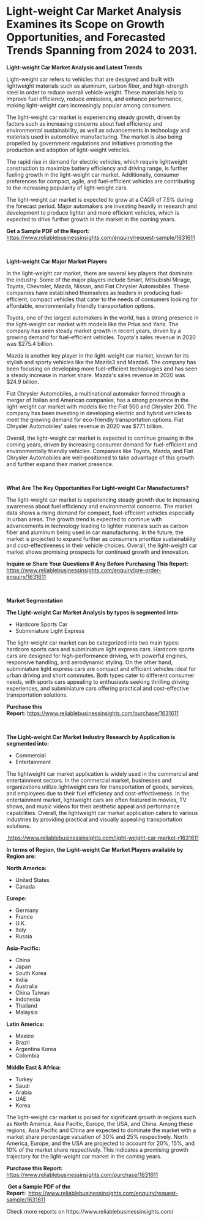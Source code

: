 <p><h1>Light-weight Car Market Analysis Examines its Scope on Growth Opportunities, and Forecasted Trends Spanning from 2024 to 2031.</h1></p><p><strong>Light-weight Car Market Analysis and Latest Trends</strong></p>
<p><p>Light-weight car refers to vehicles that are designed and built with lightweight materials such as aluminum, carbon fiber, and high-strength steel in order to reduce overall vehicle weight. These materials help to improve fuel efficiency, reduce emissions, and enhance performance, making light-weight cars increasingly popular among consumers.</p><p>The light-weight car market is experiencing steady growth, driven by factors such as increasing concerns about fuel efficiency and environmental sustainability, as well as advancements in technology and materials used in automotive manufacturing. The market is also being propelled by government regulations and initiatives promoting the production and adoption of light-weight vehicles.</p><p>The rapid rise in demand for electric vehicles, which require lightweight construction to maximize battery efficiency and driving range, is further fueling growth in the light-weight car market. Additionally, consumer preferences for compact, agile, and fuel-efficient vehicles are contributing to the increasing popularity of light-weight cars.</p><p>The light-weight car market is expected to grow at a CAGR of 7.5% during the forecast period. Major automakers are investing heavily in research and development to produce lighter and more efficient vehicles, which is expected to drive further growth in the market in the coming years.</p></p>
<p><strong>Get a Sample PDF of the Report:&nbsp;</strong> <a href="https://www.reliablebusinessinsights.com/enquiry/request-sample/1631611">https://www.reliablebusinessinsights.com/enquiry/request-sample/1631611</a></p>
<p>&nbsp;</p>
<p><strong>Light-weight Car Major Market Players</strong></p>
<p><p>In the light-weight car market, there are several key players that dominate the industry. Some of the major players include Smart, Mitsubishi Mirage, Toyota, Chevrolet, Mazda, Nissan, and Fiat Chrysler Automobiles. These companies have established themselves as leaders in producing fuel-efficient, compact vehicles that cater to the needs of consumers looking for affordable, environmentally friendly transportation options.</p><p>Toyota, one of the largest automakers in the world, has a strong presence in the light-weight car market with models like the Prius and Yaris. The company has seen steady market growth in recent years, driven by a growing demand for fuel-efficient vehicles. Toyota's sales revenue in 2020 was $275.4 billion.</p><p>Mazda is another key player in the light-weight car market, known for its stylish and sporty vehicles like the Mazda3 and Mazda6. The company has been focusing on developing more fuel-efficient technologies and has seen a steady increase in market share. Mazda's sales revenue in 2020 was $24.9 billion.</p><p>Fiat Chrysler Automobiles, a multinational automaker formed through a merger of Italian and American companies, has a strong presence in the light-weight car market with models like the Fiat 500 and Chrysler 200. The company has been investing in developing electric and hybrid vehicles to meet the growing demand for eco-friendly transportation options. Fiat Chrysler Automobiles' sales revenue in 2020 was $77.1 billion.</p><p>Overall, the light-weight car market is expected to continue growing in the coming years, driven by increasing consumer demand for fuel-efficient and environmentally friendly vehicles. Companies like Toyota, Mazda, and Fiat Chrysler Automobiles are well-positioned to take advantage of this growth and further expand their market presence.</p></p>
<p>&nbsp;</p>
<p><strong>What Are The Key Opportunities For Light-weight Car Manufacturers?</strong></p>
<p><p>The light-weight car market is experiencing steady growth due to increasing awareness about fuel efficiency and environmental concerns. The market data shows a rising demand for compact, fuel-efficient vehicles especially in urban areas. The growth trend is expected to continue with advancements in technology leading to lighter materials such as carbon fiber and aluminum being used in car manufacturing. In the future, the market is projected to expand further as consumers prioritize sustainability and cost-effectiveness in their vehicle choices. Overall, the light-weight car market shows promising prospects for continued growth and innovation.</p></p>
<p><strong>Inquire or Share Your Questions If Any Before Purchasing This Report:</strong> <a href="https://www.reliablebusinessinsights.com/enquiry/pre-order-enquiry/1631611">https://www.reliablebusinessinsights.com/enquiry/pre-order-enquiry/1631611</a></p>
<p>&nbsp;</p>
<p><strong>Market Segmentation</strong></p>
<p><strong>The Light-weight Car Market Analysis by types is segmented into:</strong></p>
<p><ul><li>Hardcore Sports Car</li><li>Subminiature Light Express</li></ul></p>
<p><p>The light-weight car market can be categorized into two main types: hardcore sports cars and subminiature light express cars. Hardcore sports cars are designed for high-performance driving, with powerful engines, responsive handling, and aerodynamic styling. On the other hand, subminiature light express cars are compact and efficient vehicles ideal for urban driving and short commutes. Both types cater to different consumer needs, with sports cars appealing to enthusiasts seeking thrilling driving experiences, and subminiature cars offering practical and cost-effective transportation solutions.</p></p>
<p><strong>Purchase this Report:&nbsp;</strong><a href="https://www.reliablebusinessinsights.com/purchase/1631611">https://www.reliablebusinessinsights.com/purchase/1631611</a></p>
<p>&nbsp;</p>
<p><strong>The Light-weight Car Market Industry Research by Application is segmented into:</strong></p>
<p><ul><li>Commercial</li><li>Entertainment</li></ul></p>
<p><p>The lightweight car market application is widely used in the commercial and entertainment sectors. In the commercial market, businesses and organizations utilize lightweight cars for transportation of goods, services, and employees due to their fuel efficiency and cost-effectiveness. In the entertainment market, lightweight cars are often featured in movies, TV shows, and music videos for their aesthetic appeal and performance capabilities. Overall, the lightweight car market application caters to various industries by providing practical and visually appealing transportation solutions.</p></p>
<p><a href="https://www.reliablebusinessinsights.com/light-weight-car-market-r1631611">&nbsp;https://www.reliablebusinessinsights.com/light-weight-car-market-r1631611</a></p>
<p><strong>In terms of Region, the Light-weight Car Market Players available by Region are:</strong></p>
<p>
    <p> <strong> North America: </strong>
        <ul>
            <li>United States</li>
            <li>Canada</li>
        </ul>
        </p> 
    <p> <strong> Europe: </strong>
        <ul>
            <li>Germany</li>
            <li>France</li>
            <li>U.K.</li>
            <li>Italy</li>
            <li>Russia</li>
        </ul>
        </p> 
    <p> <strong> Asia-Pacific: </strong>
        <ul>
            <li>China</li>
            <li>Japan</li>
            <li>South Korea</li>
            <li>India</li>
            <li>Australia</li>
            <li>China Taiwan</li>
            <li>Indonesia</li>
            <li>Thailand</li>
            <li>Malaysia</li>
        </ul>
        </p> 
    <p> <strong> Latin America: </strong>
        <ul>
            <li>Mexico</li>
            <li>Brazil</li>
            <li>Argentina Korea</li>
            <li>Colombia</li>
        </ul>
        </p> 
    <p> <strong> Middle East & Africa: </strong>
        <ul>
            <li>Turkey</li>
            <li>Saudi</li>
            <li>Arabia</li>
            <li>UAE</li>
            <li>Korea</li>
        </ul>
    </p>
    </p>
<p><p>The light-weight car market is poised for significant growth in regions such as North America, Asia Pacific, Europe, the USA, and China. Among these regions, Asia Pacific and China are expected to dominate the market with a market share percentage valuation of 30% and 25% respectively. North America, Europe, and the USA are projected to account for 20%, 15%, and 10% of the market share respectively. This indicates a promising growth trajectory for the light-weight car market in the coming years.</p></p>
<p><strong>Purchase this Report: </strong><a href="https://www.reliablebusinessinsights.com/purchase/1631611">https://www.reliablebusinessinsights.com/purchase/1631611</a></p>
<p>&nbsp;<strong>Get a Sample PDF of the Report:&nbsp;&nbsp;</strong><a href="https://www.reliablebusinessinsights.com/enquiry/request-sample/1631611">https://www.reliablebusinessinsights.com/enquiry/request-sample/1631611</a></p>
<p><strong></strong></p>
<p>Check more reports on https://www.reliablebusinessinsights.com/</p>